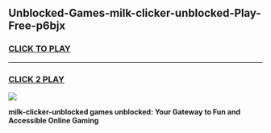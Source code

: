 
## Unblocked-Games-milk-clicker-unblocked-Play-Free-p6bjx
<h3>
<a href="https://premium76.site?title=milk-clicker-unblocked&ref=19M">CLICK TO PLAY</a></h3>
<hr>

<h3>
<a href="https://premium76.site?title=milk-clicker-unblocked&ref=19M">CLICK 2 PLAY</a>
  
</h3>

<a href="https://premium76.site?title=milk-clicker-unblocked&ref=19M"><img src="https://clearcache.store/games.png"></a>


**milk-clicker-unblocked games unblocked: Your Gateway to Fun and Accessible Online Gaming**
